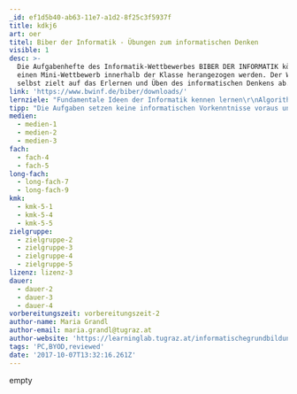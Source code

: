 ```yaml
---
_id: ef1d5b40-ab63-11e7-a1d2-8f25c3f5937f
title: kdkj6
art: oer
titel: Biber der Informatik - Übungen zum informatischen Denken
visible: 1
desc: >-
  Die Aufgabenhefte des Informatik-Wettbewerbes BIBER DER INFORMATIK können für
  einen Mini-Wettbewerb innerhalb der Klasse herangezogen werden. Der Wettbewerb
  selbst zielt auf das Erlernen und Üben des informatischen Denkens ab.
link: 'https://www.bwinf.de/biber/downloads/'
lernziele: "Fundamentale Ideen der Informatik kennen lernen\r\nAlgorithmisches/Logisches Problemlösen kennen lernen, üben und anwenden"
tipp: "Die Aufgaben setzen keine informatischen Vorkenntnisse voraus und präsentieren vielfältige Problemstellungen, die durch das Anwenden von informatischen Konzepten gelöst werden müssen. Diese Konzepte müssen jedoch nicht bekannt sein, sondern werden im Rahmen der Aufgaben spielerisch erworben. Im Vordergrund steht der Erwerb und weniger die Überprüfung von Fähigkeiten im Zusammenhang mit Computational Thinking.\r\n\r\nAuf der Website des BWINF (Bundesweite Informatikwettbewerbe) werden die Aufgaben für alle Altersgruppen gesammelt und durch wichtige Erklärungen ergänzt, sodass die informatischen Konzepte auch in das Bewusstsein der SchülerInnen geraten. \r\n\r\nDarüber hinaus ist eine eigene BIBER APP für die Betriebssysteme ANDROID und iOS verfügbar, die zum Üben herangezogen werden kann.\r\n\r\nEmpfehlung für den Einsatz im Unterricht:\r\n\r\n* Wählen Sie, je nach Altersgruppe der SchülerInnen und vorhandener Unterrichtszeit, \r\neine geeignete Anzahl an Biber-Aufgaben aus.\r\n\r\n* Drucken Sie ggf. die Aufgaben in Klassenstärke aus.\r\n\r\n* Teilen Sie die SchülerInnen in 2er- oder 3er-Gruppen ein und stellen Sie den Gruppen die Aufgaben zur Verfügung.\r\n\r\n* Die SchülerInnen müssen nun versuchen, so viele Aufgaben wie möglich, innerhalb einer \r\nvorgegebenen Zeit zu lösen. \r\n\r\n* Besprechen Sie im Anschluss die Lösungen und die informatischen Hintergründe der Aufgabenstellungen.\r\nAchten Sie darauf, dass auch die Lösungswege der SchülerInnen miteinbezogen werden."
medien:
  - medien-1
  - medien-2
  - medien-3
fach:
  - fach-4
  - fach-5
long-fach:
  - long-fach-7
  - long-fach-9
kmk:
  - kmk-5-1
  - kmk-5-4
  - kmk-5-5
zielgruppe:
  - zielgruppe-2
  - zielgruppe-3
  - zielgruppe-4
  - zielgruppe-5
lizenz: lizenz-3
dauer:
  - dauer-2
  - dauer-3
  - dauer-4
vorbereitungszeit: vorbereitungszeit-2
author-name: Maria Grandl
author-email: maria.grandl@tugraz.at
author-website: 'https://learninglab.tugraz.at/informatischegrundbildung/'
tags: 'PC,BYOD,reviewed'
date: '2017-10-07T13:32:16.261Z'
---
```

empty
